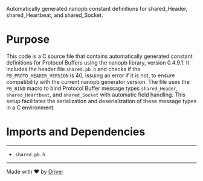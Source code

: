 <!--------------------------------------------------------------------------------->
<!-- IMPORTANT: This file is auto-generated by Driver (https://driver.ai). -------->
<!-- Manual edits may be overwritten on future commits. --------------------------->
<!--------------------------------------------------------------------------------->

Automatically generated nanopb constant definitions for shared_Header, shared_Heartbeat, and shared_Socket.

# Purpose
This code is a C source file that contains automatically generated constant definitions for Protocol Buffers using the nanopb library, version 0.4.9.1. It includes the header file `shared.pb.h` and checks if the `PB_PROTO_HEADER_VERSION` is 40, issuing an error if it is not, to ensure compatibility with the current nanopb generator version. The file uses the `PB_BIND` macro to bind Protocol Buffer message types `shared_Header`, `shared_Heartbeat`, and `shared_Socket` with automatic field handling. This setup facilitates the serialization and deserialization of these message types in a C environment.
# Imports and Dependencies

---
- `shared.pb.h`



---
Made with ❤️ by [Driver](https://www.driver.ai/)